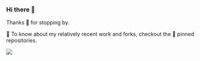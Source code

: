 ### Hi there 👋

Thanks 🙏 for stopping by.

🔭 To know about my relatively recent work and forks, checkout the 📌 pinned repositories.

<img style="float: left;" src="https://github-readme-stats.vercel.app/api?username=arvindcheenu&count_private=true&show_icons=true&include_all_commits=false&hide=stars"/>
<!--
**arvindcheenu/arvindcheenu** is a ✨ _special_ ✨ repository because its `README.md` (this file) appears on your GitHub profile.

Here are some ideas to get you started:

- 🔭 I’m currently working on ...
- 🌱 I’m currently learning ...
- 👯 I’m looking to collaborate on ...
- 🤔 I’m looking for help with ...
- 💬 Ask me about ...
- 📫 How to reach me: ...
- 😄 Pronouns: ...
- ⚡ Fun fact: ...
-->
